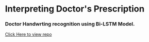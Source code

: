 # Interpreting Doctor's Prescription

### Doctor Handwrting recognition using Bi-LSTM Model.

[Click Here to view repo](https://github.com/ajaykumarvarma/Doctor-Handwriting-Recognition)
